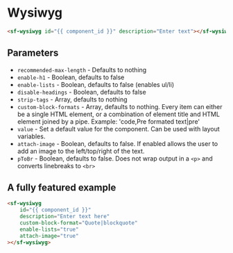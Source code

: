 # Wysiwyg

```html
<sf-wysiwyg id="{{ component_id }}" description="Enter text"></sf-wysiwyg>
```

## Parameters

* `recommended-max-length` - Defaults to nothing
* `enable-h1` - Boolean, defaults to false
* `enable-lists` - Boolean, defaults to false (enables ul/li)
* `disable-headings` - Boolean, defaults to false
* `strip-tags` - Array, defaults to nothing
* `custom-block-formats` - Array, defaults to nothing. Every item can either be a single HTML element, or a combination of element title and HTML element joined by a pipe. Example: 'code,Pre formated text|pre'
* `value` - Set a default value for the component. Can be used with layout variables.
* `attach-image` - Boolean, defaults to false. If enabled allows the user to add an image to the left/top/right of the text.
* `pToBr` - Boolean, defaults to false. Does not wrap output in a `<p>` and converts linebreaks to `<br>`

## A fully featured example

```html
<sf-wysiwyg
	id="{{ component_id }}"
	description="Enter text here"
	custom-block-format="Quote|blockquote"
	enable-lists="true"
	attach-image="true"
></sf-wysiwyg>
```
